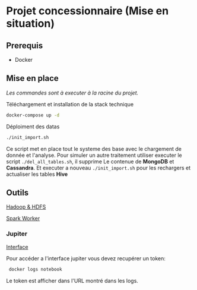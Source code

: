 # Projet concessionnaire (Mise en situation)

## Prerequis
- Docker

## Mise en place

_Les commandes sont à executer à la racine du projet._

Téléchargement et installation de la stack technique
```bash
docker-compose up -d
```
Déploiment des datas
```bash
./init_import.sh
```
Ce script met en place tout le systeme des base avec le chargement de donnée et l'analyse.
Pour simuler un autre traitement utiliser executer le script <code>./del_all_tables.sh</code>, 
il supprime Le contenue de **MongoDB** et **Cassandra**. Et executer a nouveau <code>./init_import.sh</code> pour les 
rechargers et actualiser les tables **Hive**

## Outils
[Hadoop & HDFS](http://localhost:9870/dfshealth.html#tab-overview)

[Spark Worker](http://localhost:8080/)

### Jupiter
[Interface](http://localhost:8888/#/)

Pour accéder a l'interface jupiter vous devez recupérer un token:
```bash
 docker logs notebook
```
Le token est afficher dans l'URL montré dans les logs.
